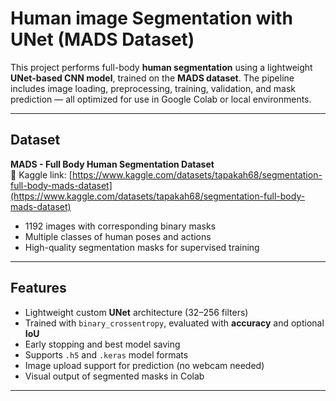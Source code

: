 #  Human image Segmentation with UNet (MADS Dataset)

This project performs full-body **human segmentation** using a lightweight **UNet-based CNN model**, trained on the **MADS dataset**. The pipeline includes image loading, preprocessing, training, validation, and mask prediction — all optimized for use in Google Colab or local environments.

---

##  Dataset

**MADS - Full Body Human Segmentation Dataset**  
📍 Kaggle link: [https://www.kaggle.com/datasets/tapakah68/segmentation-full-body-mads-dataset](https://www.kaggle.com/datasets/tapakah68/segmentation-full-body-mads-dataset)

- 1192 images with corresponding binary masks
- Multiple classes of human poses and actions
- High-quality segmentation masks for supervised training

---

##  Features

- Lightweight custom **UNet** architecture (32–256 filters)
- Trained with `binary_crossentropy`, evaluated with **accuracy** and optional **IoU**
- Early stopping and best model saving
- Supports `.h5` and `.keras` model formats
- Image upload support for prediction (no webcam needed)
- Visual output of segmented masks in Colab

---


